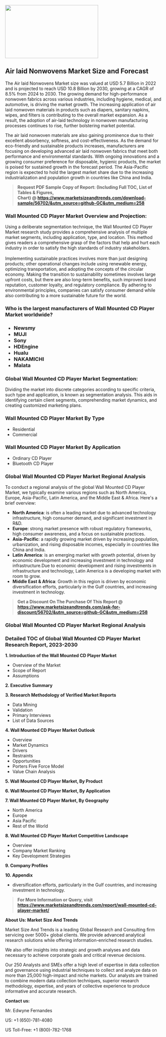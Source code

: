 <p><img class="alignnone size-medium wp-image-20088" src="https://ffe5etoiles.com/wp-content/uploads/2024/12/MST1-300x171.png" alt="" width="300" height="171" /></p><h2>Air laid Nonwovens Market Size and Forecast</h2><p>The Air laid Nonwovens Market size was valued at USD 5.7 Billion in 2022 and is projected to reach USD 10.8 Billion by 2030, growing at a CAGR of 8.5% from 2024 to 2030. The growing demand for high-performance nonwoven fabrics across various industries, including hygiene, medical, and automotive, is driving the market growth. The increasing application of air laid nonwoven materials in products such as diapers, sanitary napkins, wipes, and filters is contributing to the overall market expansion. As a result, the adoption of air-laid technology in nonwoven manufacturing processes continues to rise, further bolstering market potential.</p><p>The air laid nonwoven materials are also gaining prominence due to their excellent absorbency, softness, and cost-effectiveness. As the demand for eco-friendly and sustainable products increases, manufacturers are focusing on developing advanced air laid nonwoven fabrics that meet both performance and environmental standards. With ongoing innovations and a growing consumer preference for disposable, hygienic products, the market is poised for sustained growth in the forecast period. The Asia-Pacific region is expected to hold the largest market share due to the increasing industrialization and population growth in countries like China and India.</p></p><blockquote id="" class=""><strong>Request PDF Sample Copy of Report: (Including Full TOC, List of Tables &amp; Figures, Chart)&nbsp;@&nbsp;<strong><a href="https://www.marketsizeandtrends.com/download-sample/56702/&utm_source=github-GC&utm_medium=258" target="_blank">https://www.marketsizeandtrends.com/download-sample/56702/&utm_source=github-GC&utm_medium=258</a></strong></strong></blockquote><h3 id="" class="">Wall Mounted CD Player Market&nbsp;Overview and Projection:</h3><p id="" class="">Using a deliberate segmentation technique, the Wall Mounted CD Player Market research study provides a comprehensive analysis of multiple market segments, including application, type, and location. This method gives readers a comprehensive grasp of the factors that help and hurt each industry in order to satisfy the high standards of industry stakeholders. <br /> <br />Implementing sustainable practices involves more than just designing products; other operational changes include using renewable energy, optimizing transportation, and adopting the concepts of the circular economy. Making the transition to sustainability sometimes involves large upfront costs, but there are also long-term benefits, such improved brand reputation, customer loyalty, and regulatory compliance. By adhering to environmental principles, companies can satisfy consumer demand while also contributing to a more sustainable future for the world.</p><h3 id="" class="">Who is the largest manufacturers of&nbsp;Wall Mounted CD Player Market worldwide?</h3><h3 class=""><p><ul><li>Newsmy </li><li> MUJI </li><li> Sony </li><li> HDEngine </li><li> Hualu </li><li> NAKAMICHI </li><li> Malata</li></ul></p></h3><h3 id="" class="">Global&nbsp;Wall Mounted CD Player Market Segmentation:</h3><p id="" class="">Dividing the market into discrete categories according to specific criteria, such type and application, is known as segmentation analysis. This aids in identifying certain client segments, comprehending market dynamics, and creating customized marketing plans.</p><h3 id="" class="">Wall Mounted CD Player Market&nbsp;By Type</h3><p><p><ul><li>Residential</li><li> Commercial</p></li></ul></p></p><h3 id="" class="">Wall Mounted CD Player Market&nbsp;By Application</h3><p class=""><p><ul><li>Ordinary CD Player</li><li> Bluetooth CD Player</li></ul></p></p><h3 id="" class="">Global Wall Mounted CD Player Market Regional Analysis</h3><p id="" class="">To conduct a regional analysis of the global Wall Mounted CD Player Market, we typically examine various regions such as North America, Europe, Asia-Pacific, Latin America, and the Middle East &amp; Africa. Here's a brief overview:</p><ul><li><strong>North America</strong>: is often a leading market due to advanced technology infrastructure, high consumer demand, and significant investment in R&amp;D.</li><li><strong>Europe</strong>: strong market presence with robust regulatory frameworks, high consumer awareness, and a focus on sustainable practices.</li><li><strong>Asia-Pacific</strong>: a rapidly growing market driven by increasing population, urbanization, and rising disposable incomes, especially in countries like China and India.</li><li><strong>Latin America</strong>: is an emerging market with growth potential, driven by economic development and increasing investment in technology and infrastructure.Due to economic development and rising investments in infrastructure and technology, Latin America is a developing market with room to grow.</li><li><strong>Middle East &amp; Africa</strong>: Growth in this region is driven by economic diversification efforts, particularly in the Gulf countries, and increasing investment in technology.</li></ul><blockquote id="" class=""><strong>Get a Discount On The Purchase Of This Report @ <strong><a href="https://www.marketsizeandtrends.com/ask-for-discount/56702/&utm_source=github-GC&utm_medium=258" target="_blank">https://www.marketsizeandtrends.com/ask-for-discount/56702/&utm_source=github-GC&utm_medium=258</a></strong></strong></blockquote><h3 id="" class="">Global Wall Mounted CD Player Market Regional Analysis</h3><h3 id="" class="">Detailed TOC of Global Wall Mounted CD Player Market Research Report, 2023-2030</h3><p id="" class=""><strong>1. Introduction of the Wall Mounted CD Player Market</strong></p><ul><li>Overview of the Market</li><li>Scope of Report</li><li>Assumptions</li></ul><p id="" class=""><strong>2. Executive Summary</strong></p><p id="" class=""><strong>3. Research Methodology of Verified Market Reports</strong></p><ul><li>Data Mining</li><li>Validation</li><li>Primary Interviews</li><li>List of Data Sources</li></ul><p id="" class=""><strong>4. Wall Mounted CD Player Market Outlook</strong></p><ul><li>Overview</li><li>Market Dynamics</li><li>Drivers</li><li>Restraints</li><li>Opportunities</li><li>Porters Five Force Model</li><li>Value Chain Analysis</li></ul><p id="" class=""><strong>5. Wall Mounted CD Player Market, By Product</strong></p><p id="" class=""><strong>6. Wall Mounted CD Player Market, By Application</strong></p><p id="" class=""><strong>7. Wall Mounted CD Player Market, By Geography</strong></p><ul><li>North America</li><li>Europe</li><li>Asia Pacific</li><li>Rest of the World</li></ul><p id="" class=""><strong>8. Wall Mounted CD Player Market Competitive Landscape</strong></p><ul><li>Overview</li><li>Company Market Ranking</li><li>Key Development Strategies</li></ul><p id="" class=""><strong>9. Company Profiles</strong></p><p id="" class=""><strong>10. Appendix</strong></p><ul><li>diversification efforts, particularly in the Gulf countries, and increasing investment in technology.</li></ul><blockquote id="" class=""><strong>For More Information or Query, visit <strong><strong><a href="https://www.marketsizeandtrends.com/report/wall-mounted-cd-player-market/" target="_blank">https://www.marketsizeandtrends.com/report/wall-mounted-cd-player-market/</a></strong></strong></strong></blockquote><p id="" class=""><strong>About Us: Market Size And Trends</strong></p><p id="" class="">Market Size And Trends is a leading Global Research and Consulting firm servicing over 5000+ global clients. We provide advanced analytical research solutions while offering information-enriched research studies.</p><p id="" class="">We also offer insights into strategic and growth analyses and data necessary to achieve corporate goals and critical revenue decisions.</p><p id="" class="">Our 250 Analysts and SMEs offer a high level of expertise in data collection and governance using industrial techniques to collect and analyze data on more than 25,000 high-impact and niche markets. Our analysts are trained to combine modern data collection techniques, superior research methodology, expertise, and years of collective experience to produce informative and accurate research.</p><p id="" class=""><strong>Contact us:</strong></p><p id="" class="">Mr. Edwyne Fernandes</p><p id="" class="">US: +1 (650)-781-4080</p><p id="" class="">US Toll-Free: +1 (800)-782-1768</p>
